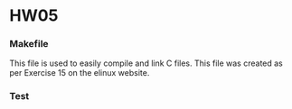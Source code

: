 # HW05  

### Makefile  
This file is used to easily compile and link C files. This file was created as per Exercise 15 on the elinux website.  

### Test  